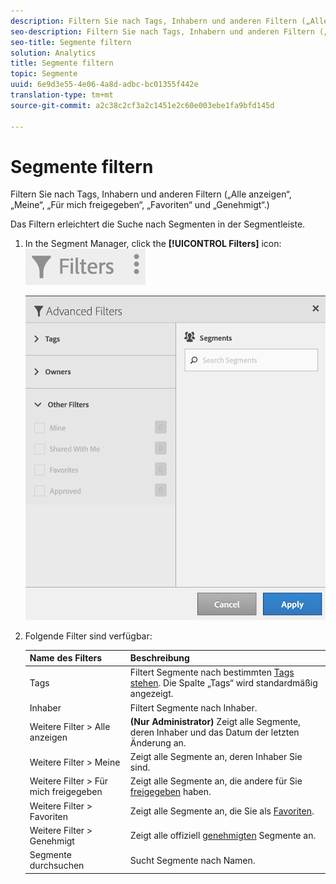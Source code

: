 ```yaml
---
description: Filtern Sie nach Tags, Inhabern und anderen Filtern („Alle anzeigen“, „Meine“, „Für mich freigegeben“, „Favoriten“ und „Genehmigt“.)
seo-description: Filtern Sie nach Tags, Inhabern und anderen Filtern („Alle anzeigen“, „Meine“, „Für mich freigegeben“, „Favoriten“ und „Genehmigt“.)
seo-title: Segmente filtern
solution: Analytics
title: Segmente filtern
topic: Segmente
uuid: 6e9d3e55-4e06-4a8d-adbc-bc01355f442e
translation-type: tm+mt
source-git-commit: a2c38c2cf3a2c1451e2c60e003ebe1fa9bfd145d

---
```



# Segmente filtern

Filtern Sie nach Tags, Inhabern und anderen Filtern („Alle anzeigen“, „Meine“, „Für mich freigegeben“, „Favoriten“ und „Genehmigt“.)

Das Filtern erleichtert die Suche nach Segmenten in der Segmentleiste.

1. In the Segment Manager, click the **[!UICONTROL Filters]** icon:  ![](assets/filter_icon.png)

   ![](assets/filtering.png)

1. Folgende Filter sind verfügbar:

   | Name des Filters | Beschreibung |
   |---|---|
   | Tags | Filtert Segmente nach bestimmten [Tags stehen](../../../components/c-segmentation/c-segmentation-workflow/seg-tag.md#concept_CD892CEB326C4986A1B67487052DBA50). Die Spalte „Tags“ wird standardmäßig angezeigt. |
   | Inhaber | Filtert Segmente nach Inhaber. |
   | Weitere Filter &gt; Alle anzeigen | **(Nur Administrator)** Zeigt alle Segmente, deren Inhaber und das Datum der letzten Änderung an. |
   | Weitere Filter &gt; Meine | Zeigt alle Segmente an, deren Inhaber Sie sind. |
   | Weitere Filter &gt; Für mich freigegeben | Zeigt alle Segmente an, die andere für Sie [freigegeben](../../../components/c-segmentation/c-segmentation-workflow/t-seg-share.md#task_7DC54643083E42C28F918E4F0845C5A5) haben. |
   | Weitere Filter &gt; Favoriten | Zeigt alle Segmente an, die Sie als [Favoriten](../../../components/c-segmentation/c-segmentation-workflow/t-seg-favorite.md#task_F45DFA3FBF0C4082B46A0D032CB20FC5). |
   | Weitere Filter &gt; Genehmigt | Zeigt alle offiziell   [genehmigten](../../../components/c-segmentation/c-segmentation-workflow/seg-approve.md#concept_DF477F151A9E483A92ED1DDAAF035953) Segmente an. |
   | Segmente durchsuchen | Sucht Segmente nach Namen. |

